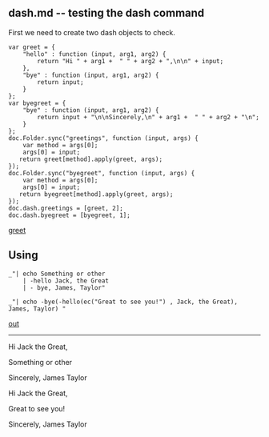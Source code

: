 dash.md -- testing the dash command
---

First we need to create two dash objects to check. 

    var greet = {
        "hello" : function (input, arg1, arg2) {
            return "Hi " + arg1 +  " " + arg2 + ",\n\n" + input;
        },
        "bye" : function (input, arg1, arg2) {
            return input;
        }
    };
    var byegreet = {
        "bye" : function (input, arg1, arg2) {
            return input + "\n\nSincerely,\n" + arg1 +  " " + arg2 + "\n";
        }
    };
    doc.Folder.sync("greetings", function (input, args) {
        var method = args[0];
        args[0] = input;
       return greet[method].apply(greet, args);
    });
    doc.Folder.sync("byegreet", function (input, args) {
        var method = args[0];
        args[0] = input;
       return byegreet[method].apply(greet, args);
    });
    doc.dash.greetings = [greet, 2];
    doc.dash.byegreet = [byegreet, 1];

[greet](# "eval:")

## Using

    _"| echo Something or other 
        | -hello Jack, the Great 
        | - bye, James, Taylor"

    _"| echo -bye(-hello(ec("Great to see you!") , Jack, the Great), James, Taylor) "

[out](# "save:")

---
Hi Jack the Great,

Something or other

Sincerely,
James Taylor


Hi Jack the Great,

Great to see you!

Sincerely,
James Taylor

